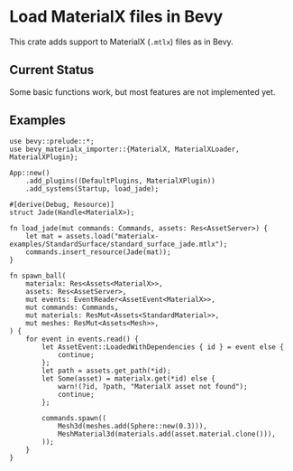 # Load MaterialX files in Bevy

This crate adds support to MaterialX (`.mtlx`) files as in Bevy.

## Current Status

Some basic functions work,
but most features are not implemented yet.

## Examples

```rust,no_run
use bevy::prelude::*;
use bevy_materialx_importer::{MaterialX, MaterialXLoader, MaterialXPlugin};

App::new()
    .add_plugins((DefaultPlugins, MaterialXPlugin))
    .add_systems(Startup, load_jade);

#[derive(Debug, Resource)]
struct Jade(Handle<MaterialX>);

fn load_jade(mut commands: Commands, assets: Res<AssetServer>) {
    let mat = assets.load("materialx-examples/StandardSurface/standard_surface_jade.mtlx");
    commands.insert_resource(Jade(mat));
}

fn spawn_ball(
    materialx: Res<Assets<MaterialX>>,
    assets: Res<AssetServer>,
    mut events: EventReader<AssetEvent<MaterialX>>,
    mut commands: Commands,
    mut materials: ResMut<Assets<StandardMaterial>>,
    mut meshes: ResMut<Assets<Mesh>>,
) {
    for event in events.read() {
        let AssetEvent::LoadedWithDependencies { id } = event else {
            continue;
        };
        let path = assets.get_path(*id);
        let Some(asset) = materialx.get(*id) else {
            warn!(?id, ?path, "MaterialX asset not found");
            continue;
        };

        commands.spawn((
            Mesh3d(meshes.add(Sphere::new(0.3))),
            MeshMaterial3d(materials.add(asset.material.clone())),
        ));
    }
}
```
